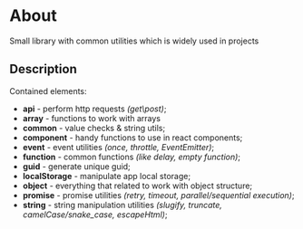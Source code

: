 # About
Small library with common utilities which is widely used in projects

## Description
Contained elements:
 - **api** - perform http requests *(get\post)*;
 - **array** - functions to work with arrays
 - **common** - value checks & string utils;
 - **component** - handy functions to use in react components;
 - **event** - event utilities *(once, throttle, EventEmitter)*;
 - **function** - common functions *(like delay, empty function)*;
 - **guid** - generate unique guid;
 - **localStorage** - manipulate app local storage;
 - **object** - everything that related to work with object structure;
 - **promise** - promise utilities *(retry, timeout, parallel/sequential execution)*;
 - **string** - string manipulation utilities *(slugify, truncate, camelCase/snake_case, escapeHtml)*;
